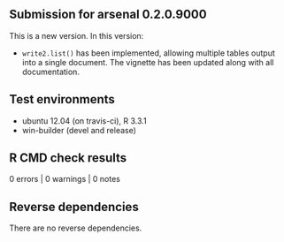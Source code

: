 ## Submission for arsenal 0.2.0.9000

This is a new version. In this version:

* `write2.list()` has been implemented, allowing multiple tables output into a single document. The vignette
  has been updated along with all documentation.


## Test environments
* ubuntu 12.04 (on travis-ci), R 3.3.1
* win-builder (devel and release)

## R CMD check results

0 errors | 0 warnings | 0 notes

## Reverse dependencies

There are no reverse dependencies.


